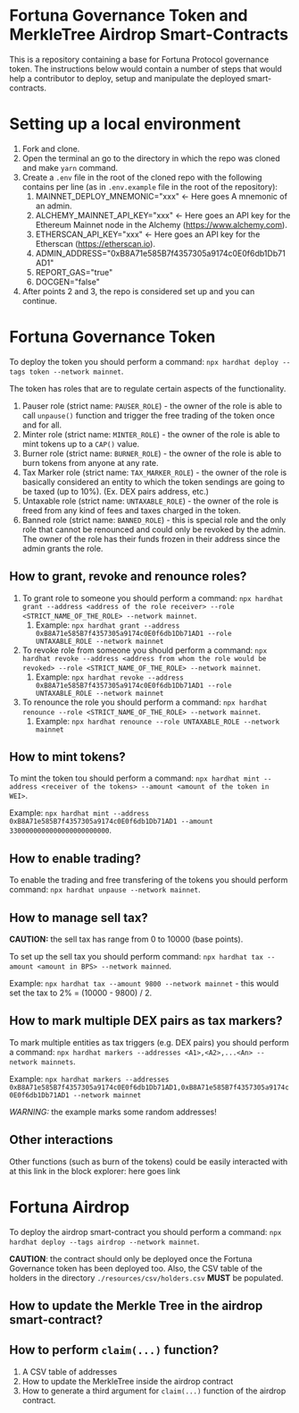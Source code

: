 # Fortuna Governance Token and MerkleTree Airdrop Smart-Contracts

This is a repository containing a base for Fortuna Protocol governance token. The instructions below would contain a number of steps that would help a contributor to deploy, setup and manipulate the deployed smart-contracts.

# Setting up a local environment

1) Fork and clone.
2) Open the terminal an go to the directory in which the repo was cloned and make `yarn` command.
3) Create a `.env` file in the root of the cloned repo with the following contains per line (as in `.env.example` file in the root of the repository):
   1) MAINNET_DEPLOY_MNEMONIC="xxx" <- Here goes A mnemonic of an admin.
   2) ALCHEMY_MAINNET_API_KEY="xxx" <- Here goes an API key for the Ethereum Mainnet node in the Alchemy (https://www.alchemy.com).
   3) ETHERSCAN_API_KEY="xxx" <- Here goes an API key for the Etherscan (https://etherscan.io).
   4) ADMIN_ADDRESS="0xB8A71e585B7f4357305a9174c0E0f6db1Db71AD1"
   5) REPORT_GAS="true"
   6) DOCGEN="false"
4) After points 2 and 3, the repo is considered set up and you can continue.

# Fortuna Governance Token

To deploy the token you should perform a command: `npx hardhat deploy --tags token --network mainnet`.

The token has roles that are to regulate certain aspects of the functionality.

1) Pauser role (strict name: `PAUSER_ROLE`) - the owner of the role is able to call `unpause()` function and trigger the free trading of the token once and for all.
2) Minter role (strict name: `MINTER_ROLE`) - the owner of the role is able to mint tokens up to a `CAP()` value.
3) Burner role (strict name: `BURNER_ROLE`) - the owner of the role is able to burn tokens from anyone at any rate.
4) Tax Marker role (strict name: `TAX_MARKER_ROLE`) - the owner of the role is basically considered an entity to which the token sendings are going to be taxed (up to 10%). (Ex. DEX pairs address, etc.)
5) Untaxable role (strict name: `UNTAXABLE_ROLE`) - the owner of the role is freed from any kind of fees and taxes charged in the token.
6) Banned role (strict name: `BANNED_ROLE`) - this is special role and the only role that cannot be renounced and could only be revoked by the admin. The owner of the role has their funds frozen in their address since the admin grants the role.

## How to grant, revoke and renounce roles?

1) To grant role to someone you should perform a command: `npx hardhat grant --address <address of the role receiver> --role <STRICT_NAME_OF_THE_ROLE> --network mainnet`. 
   1) Example: `npx hardhat grant --address 0xB8A71e585B7f4357305a9174c0E0f6db1Db71AD1 --role UNTAXABLE_ROLE --network mainnet`
2) To revoke role from someone you should perform a command: `npx hardhat revoke --address <address from whom the role would be revoked> --role <STRICT_NAME_OF_THE_ROLE> --network mainnet`.
   1) Example: `npx hardhat revoke --address 0xB8A71e585B7f4357305a9174c0E0f6db1Db71AD1 --role UNTAXABLE_ROLE --network mainnet`
3) To renounce the role you should perform a command: `npx hardhat renounce --role <STRICT_NAME_OF_THE_ROLE> --network mainnet`.
   1) Example: `npx hardhat renounce --role UNTAXABLE_ROLE --network mainnet`

## How to mint tokens?

To mint the token tou should perform a command: `npx hardhat mint --address <receiver of the tokens> --amount <amount of the token in WEI>`.

Example: `npx hardhat mint --address 0xB8A71e585B7f4357305a9174c0E0f6db1Db71AD1 --amount 3300000000000000000000000`.

## How to enable trading?

To enable the trading and free transfering of the tokens you should perform command: `npx hardhat unpause --network mainnet`.

## How to manage sell tax?

**CAUTION:** the sell tax has range from 0 to 10000 (base points).

To set up the sell tax you should perform command: `npx hardhat tax --amount <amount in BPS> --network mainned`.

Example: `npx hardhat tax --amount 9800 --network mainnet` - this would set the tax to 2% = (10000 - 9800) / 2.

## How to mark multiple DEX pairs as tax markers?

To mark multiple entities as tax triggers (e.g. DEX pairs) you should perform a command: `npx hardhat markers --addresses <A1>,<A2>,...<An> --network mainnets`.

Example: `npx hardhat markers --addresses 0xB8A71e585B7f4357305a9174c0E0f6db1Db71AD1,0xB8A71e585B7f4357305a9174c0E0f6db1Db71AD1 --network mainnet`

*WARNING:* the example marks some random addresses!

## Other interactions

Other functions (such as burn of the tokens) could be easily interacted with at this link in the block explorer: here goes link

# Fortuna Airdrop

To deploy the airdrop smart-contract you should perform a command: `npx hardhat deploy --tags airdrop --network mainnet`. 

**CAUTION**: the contract should only be deployed once the Fortuna Governance token has been deployed too. Also, the CSV table of the holders in the directory `./resources/csv/holders.csv` **MUST** be populated.

## How to update the Merkle Tree in the airdrop smart-contract?

## How to perform `claim(...)` function?

1) A CSV table of addresses
2) How to update the MerkleTree inside the airdrop contract
3) How to generate a third argument for `claim(...)` function of the airdrop contract.
